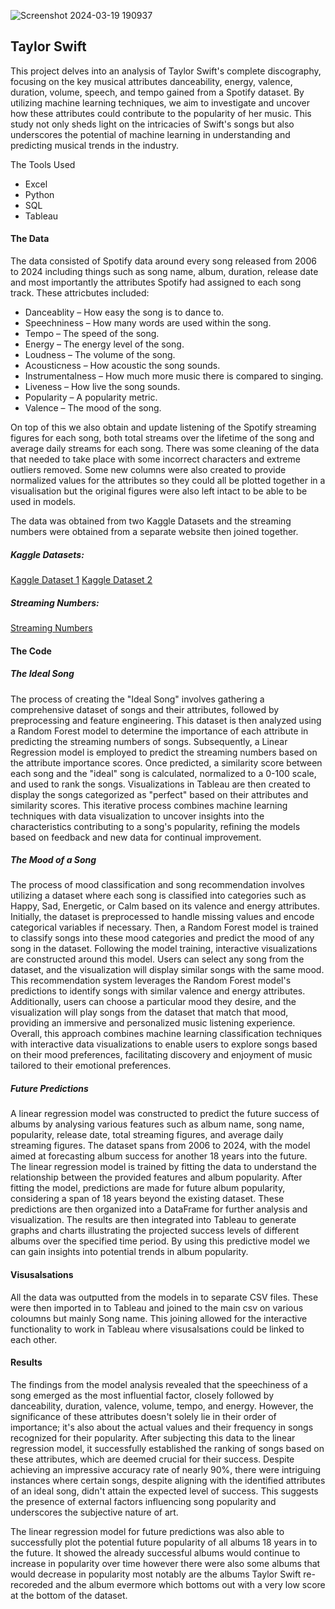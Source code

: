 ![Screenshot 2024-03-19 190937](https://github.com/RFEIST83/Group-4---Project-4/assets/145405658/e6484fde-fa5c-46c0-954b-0aa6b7fe2bb6)

## Taylor Swift

This project delves into an analysis of Taylor Swift's complete discography, focusing on the key musical attributes danceability, energy, valence, duration, volume, speech, and tempo gained from a Spotify dataset.
By utilizing machine learning techniques, we aim to investigate and uncover how these attributes could contribute to the popularity of her music. This study not only sheds light on the intricacies of Swift's songs but also underscores the potential of machine learning in understanding and predicting musical trends in the industry.

The Tools Used

* Excel
* Python
* SQL
* Tableau

#### The Data

The data consisted of Spotify data around every song released from 2006 to 2024 including things such as song name, album, duration, release date and most importantly the attributes Spotify had assigned to each song track. These attricbutes included:

* Danceablity – How easy the song is to dance to.
* Speechniness – How many words are used within the song.
* Tempo – The speed of the song.
* Energy – The energy level of the song.
* Loudness – The volume of the song.
* Acousticness – How acoustic the song sounds.
* Instrumentalness – How much more music there is compared to singing.
* Liveness – How live the song sounds.
* Popularity – A popularity metric.
* Valence – The mood of the song.

On top of this we also obtain and update listening of the Spotify streaming figures for each song, both total streams over the lifetime of the song and average daily streams for each song. 
There was some cleaning of the data that needed to take place with some incorrect characters and extreme outliers removed. Some new columns were also created to provide normalized values for the attributes so they could all be plotted together in a visualisation but the original figures were also left intact to be able to be used in models. 

The data was obtained from two Kaggle Datasets and the streaming numbers were obtained from a separate website then joined together. 

##### Kaggle Datasets:

[Kaggle Dataset 1](https://www.kaggle.com/datasets/jarredpriester/taylor-swift-spotify-dataset?select=taylor_swift_spotify.csv)
[Kaggle Dataset 2](https://www.kaggle.com/datasets/paakhim10/taylor-swift-the-myth-the-legend)

##### Streaming Numbers:

[Streaming Numbers](https://kworb.net/spotify/artist/06HL4z0CvFAxyc27GXpf02.html)

#### The Code

##### The Ideal Song

The process of creating the "Ideal Song" involves gathering a comprehensive dataset of songs and their attributes, followed by preprocessing and feature engineering. This dataset is then analyzed using a Random Forest model to determine the importance of each attribute in predicting the streaming numbers of songs. Subsequently, a Linear Regression model is employed to predict the streaming numbers based on the attribute importance scores. Once predicted, a similarity score between each song and the "ideal" song is calculated, normalized to a 0-100 scale, and used to rank the songs. 
Visualizations in Tableau are then created to display the songs categorized as "perfect" based on their attributes and similarity scores. This iterative process combines machine learning techniques with data visualization to uncover insights into the characteristics contributing to a song's popularity, refining the models based on feedback and new data for continual improvement.

##### The Mood of a Song
The process of mood classification and song recommendation involves utilizing a dataset where each song is classified into categories such as Happy, Sad, Energetic, or Calm based on its valence and energy attributes. Initially, the dataset is preprocessed to handle missing values and encode categorical variables if necessary. Then, a Random Forest model is trained to classify songs into these mood categories and predict the mood of any song in the dataset.
Following the model training, interactive visualizations are constructed around this model. Users can select any song from the dataset, and the visualization will display similar songs with the same mood. This recommendation system leverages the Random Forest model's predictions to identify songs with similar valence and energy attributes. Additionally, users can choose a particular mood they desire, and the visualization will play songs from the dataset that match that mood, providing an immersive and personalized music listening experience.
Overall, this approach combines machine learning classification techniques with interactive data visualizations to enable users to explore songs based on their mood preferences, facilitating discovery and enjoyment of music tailored to their emotional preferences.

##### Future Predictions

A linear regression model was constructed to predict the future success of albums by analysing various features such as album name, song name, popularity, release date, total streaming figures, and average daily streaming figures. The dataset spans from 2006 to 2024, with the model aimed at forecasting album success for another 18 years into the future. 
The linear regression model is trained by fitting the data to understand the relationship between the provided features and album popularity. After fitting the model, predictions are made for future album popularity, considering a span of 18 years beyond the existing dataset. These predictions are then organized into a DataFrame for further analysis and visualization. 
The results are then integrated into Tableau to generate graphs and charts illustrating the projected success levels of different albums over the specified time period. By using this predictive model we can gain insights into potential trends in album popularity.

#### Visusalsations

All the data was outputted from the models in to separate CSV files. These were then imported in to Tableau and joined to the main csv on various coloumns but mainly Song name. This joining allowed for the interactive functionality to work in Tableau where visusalsations could be linked to each other. 

#### Results

The findings from the model analysis revealed that the speechiness of a song emerged as the most influential factor, closely followed by danceability, duration, valence, volume, tempo, and energy. However, the significance of these attributes doesn't solely lie in their order of importance; it's also about the actual values and their frequency in songs recognized for their popularity. After subjecting this data to the linear regression model, it successfully established the ranking of songs based on these attributes, which are deemed crucial for their success. Despite achieving an impressive accuracy rate of nearly 90%, there were intriguing instances where certain songs, despite aligning with the identified attributes of an ideal song, didn't attain the expected level of success. This suggests the presence of external factors influencing song popularity and underscores the subjective nature of art.

The linear regression model for future predictions was also able to successfully plot the potential future popularity of all albums 18 years in to the future. It showed the already successful albums would continue to increase in popularity over time however there were also some albums that would decrease in popularity most notably are the albums Taylor Swift re-recoreded and the album evermore which bottoms out with a very low score at the bottom of the dataset. 


